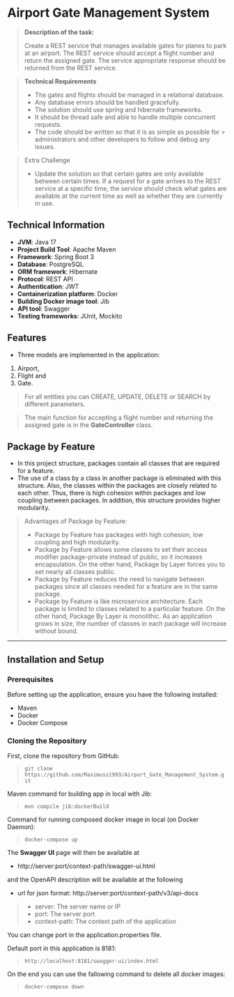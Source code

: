 # **Airport Gate Management System**

> **Description of the task:**
>
> Create a REST service that manages available gates for planes to park at an
> airport. The REST service should accept a flight number and return the
> assigned gate. The service appropriate response should be returned from
> the REST service.

> **Technical Requirements**
> - The gates and flights should be managed in a relational database.
> - Any database errors should be handled gracefully.
> - The solution should use spring and hibernate frameworks.
> - It should be thread safe and able to handle multiple concurrent requests.
> - The code should be written so that it is as simple as possible for
    > administrators and other developers to follow and debug any issues.

> Extra Challenge
> - Update the solution so that certain gates are only available between certain
    times. If a request for a gate arrives to the REST service at a specific
    time,
    the service should check what gates are available at the current time as
    well
    as whether they are currently in use.

## Technical Information

- **JVM**: Java 17
- **Project Build Tool**: Apache Maven
- **Framework**: Spring Boot 3
- **Database**: PostgreSQL
- **ORM framework**: Hibernate
- **Protocol**: REST API
- **Authentication**: JWT
- **Containerization platform**: Docker
- **Building Docker image tool**: Jib
- **API tool**: Swagger
- **Testing frameworks**: JUnit, Mockito

## Features

- Three models are implemented in the application:

1. Airport,
2. Flight and
3. Gate.

> For all entities you can CREATE, UPDATE, DELETE or SEARCH by different
> parameters.

> The main function for accepting a flight number and returning the assigned
> gate is in the **GateController** class.

## Package by Feature

- In this project structure, packages contain all classes that are required
  for a feature.
- The use of a class by a class in another package is eliminated with this
  structure. Also, the classes within the packages are closely related to each
  other. Thus, there is high cohesion within packages and low coupling between
  packages. In addition, this structure provides higher modularity.

> Advantages of Package by Feature:
> - Package by Feature has packages with high cohesion, low
    coupling and high modularity.
> - Package by Feature allows some classes to set their access modifier
    package-private instead of public, so it increases encapsulation. On the
    other
    hand, Package by Layer forces you to set nearly all classes public.
> - Package by Feature reduces the need to navigate between packages since all
    classes needed for a feature are in the same package.
> - Package by Feature is like microservice architecture. Each package is
    limited to classes related to a particular feature. On the other hand,
    Package
    By Layer is monolithic. As an application grows in size, the number of
    classes
    in each package will increase without bound.
*****

## Installation and Setup

### Prerequisites

Before setting up the application, ensure you have the following installed:

- Maven
- Docker
- Docker Compose

### Cloning the Repository

First, clone the repository from GitHub:
> `git clone https://github.com/Maximuss1993/Airport_Gate_Management_System.git`

Maven command for building app in local with Jib:
> `mvn compile jib:dockerBuild`

Command for running composed docker image in local (on Docker Daemon):
> `docker-compose up`

The **Swagger UI** page will then be available at

- http://server:port/context-path/swagger-ui.html

and the OpenAPI description will be available at the following

- url for json format: http://server:port/context-path/v3/api-docs

> - server: The server name or IP
> - port: The server port
> - context-path: The context path of the application

You can change port in the application.properties file.

Default port in this application is 8181:
> `http://localhost:8181/swagger-ui/index.html`

On the end you can use the fallowing command to delete all docker images:
> `docker-compose down`